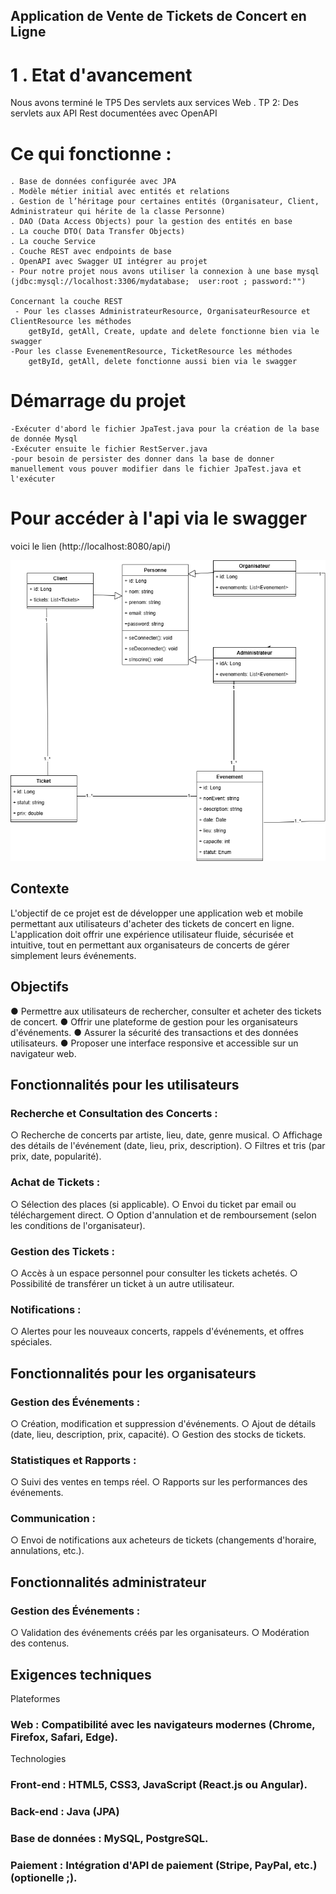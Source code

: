 ## Application de Vente de Tickets de Concert en Ligne

# 1 . Etat d'avancement 

Nous avons terminé le TP5 Des servlets aux services Web
 . TP 2: Des servlets aux API Rest documentées avec OpenAPI

 # Ce qui fonctionne :

    . Base de données configurée avec JPA
    . Modèle métier initial avec entités et relations
    . Gestion de l’héritage pour certaines entités (Organisateur, Client, Administrateur qui hérite de la classe Personne)
    . DAO (Data Access Objects) pour la gestion des entités en base
    . La couche DTO( Data Transfer Objects)
    . La couche Service
    . Couche REST avec endpoints de base
    . OpenAPI avec Swagger UI intégrer au projet
    - Pour notre projet nous avons utiliser la connexion à une base mysql
    (jdbc:mysql://localhost:3306/mydatabase;  user:root ; password:"")

    Concernant la couche REST 
     - Pour les classes AdministrateurResource, OrganisateurResource et ClientResource les méthodes
        getById, getAll, Create, update and delete fonctionne bien via le swagger
    -Pour les classe EvenementResource, TicketResource les méthodes 
        getById, getAll, delete fonctionne aussi bien via le swagger



# Démarrage du projet

    -Exécuter d'abord le fichier JpaTest.java pour la création de la base de donnée Mysql
    -Exécuter ensuite le fichier RestServer.java
    -pour besoin de persister des donner dans la base de donner manuellement vous pouver modifier dans le fichier JpaTest.java et l'exécuter 

# Pour accéder à l'api via le swagger 

voici le lien  (http://localhost:8080/api/)


![Diagramme UML](modele_metier.png)




## Contexte
L'objectif de ce projet est de développer une application web et mobile permettant aux 
utilisateurs d'acheter des tickets de concert en ligne. L'application doit offrir une 
expérience utilisateur fluide, sécurisée et intuitive, tout en permettant aux organisateurs de 
concerts de gérer simplement leurs événements. 

## Objectifs

● Permettre aux utilisateurs de rechercher, consulter et acheter des tickets de 
concert. 
● Offrir une plateforme de gestion pour les organisateurs d'événements. 
● Assurer la sécurité des transactions et des données utilisateurs. 
● Proposer une interface responsive et accessible sur un navigateur web. 

## Fonctionnalités pour les utilisateurs

### Recherche et Consultation des Concerts : 
  ○ Recherche de concerts par artiste, lieu, date, genre musical. 
  ○ Affichage des détails de l'événement (date, lieu, prix, description). 
  ○ Filtres et tris (par prix, date, popularité). 
### Achat de Tickets : 
  ○ Sélection des places (si applicable). 
  ○ Envoi du ticket par email ou téléchargement direct. 
  ○ Option d'annulation et de remboursement (selon les conditions de 
l'organisateur). 
### Gestion des Tickets : 
  ○ Accès à un espace personnel pour consulter les tickets achetés. 
  ○ Possibilité de transférer un ticket à un autre utilisateur. 
### Notifications : 
  ○ Alertes pour les nouveaux concerts, rappels d'événements, et offres 
spéciales.


## Fonctionnalités pour les organisateurs
### Gestion des Événements : 
  ○ Création, modification et suppression d'événements. 
  ○ Ajout de détails (date, lieu, description, prix, capacité). 
  ○ Gestion des stocks de tickets. 
### Statistiques et Rapports : 
  ○ Suivi des ventes en temps réel. 
  ○ Rapports sur les performances des événements. 
### Communication : 
  ○ Envoi de notifications aux acheteurs de tickets (changements d'horaire, 
annulations, etc.). 

## Fonctionnalités administrateur
### Gestion des Événements : 
  ○ Validation des événements créés par les organisateurs. 
  ○ Modération des contenus.

## Exigences techniques

Plateformes 
### Web : Compatibilité avec les navigateurs modernes (Chrome, Firefox, Safari, Edge). 
Technologies 
### Front-end : HTML5, CSS3, JavaScript (React.js ou Angular). 
### Back-end : Java (JPA) 
### Base de données : MySQL, PostgreSQL. 
### Paiement : Intégration d'API de paiement (Stripe, PayPal, etc.) (optionelle ;). 


